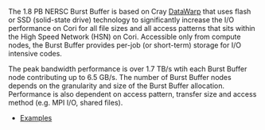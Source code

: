 The 1.8 PB NERSC Burst Buffer is based on
Cray [DataWarp](http://www.cray.com/products/storage/datawarp) that
uses flash or SSD (solid-state drive) technology to significantly
increase the I/O performance on Cori for all file sizes and all access
patterns that sits within the High Speed Network (HSN) on
Cori. Accessible only from compute nodes, the Burst Buffer provides
per-job (or short-term) storage for I/O intensive codes.

The peak bandwidth performance is over 1.7 TB/s wtih each Burst Buffer
node contributing up to 6.5 GB/s. The number of Burst Buffer nodes
depends on the granularity and size of the Burst Buffer
allocation. Performance is also dependent on access pattern, transfer
size and access method (e.g. MPI I/O, shared files).

* [Examples](/jobs/examples/index.md)

